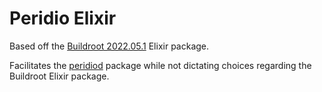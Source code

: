 # Peridio Elixir

Based off the [Buildroot 2022.05.1](https://github.com/buildroot/buildroot/tree/2022.05.1) Elixir package.

Facilitates the [peridiod](./peridiod) package while not dictating choices regarding the Buildroot Elixir package.
